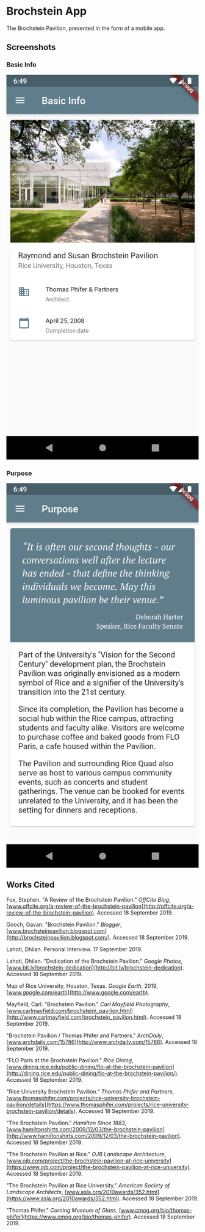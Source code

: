 # Brochstein App

The Brochstein Pavilion, presented in the form of a mobile app.

## Screenshots

### Basic Info

![](/screenshots/basic_info.png)

### Purpose

![](/screenshots/purpose.png)

## Works Cited

Fox, Stephen. &quot;A Review of the Brochstein Pavilion.&quot; _OffCite Blog_, [www.offcite.org/a-review-of-the-brochstein-pavilion](http://offcite.org/a-review-of-the-brochstein-pavilion). Accessed 18 September 2019.

Gooch, Gavan. &quot;Brochstein Pavilion.&quot; _Blogger_, [www.brochsteinpavilion.blogspot.com](http://brochsteinpavilion.blogspot.com/). Accessed 18 September 2019.

Lahoti, Dhilan. Personal Interview. 17 September 2019.

Lahoti, Dhilan. &quot;Dedication of the Brochstein Pavilion.&quot; _Google Photos_, [www.bit.ly/brochstein-dedication](http://bit.ly/brochstein-dedication). Accessed 18 September 2019.

Map of Rice University, Houston, Texas. _Google Earth_, 2019, [www.google.com/earth](http://www.google.com/earth).

Mayfield, Carl. &quot;Brochstein Pavilion.&quot; _Carl Mayfield Photography_, [www.carlmayfield.com/brochstein\_pavilion.html](http://www.carlmayfield.com/brochstein_pavilion.html). Accessed 18 September 2019.

&quot;Brochstein Pavilion / Thomas Phifer and Partners.&quot; _ArchDaily_, [www.archdaily.com/15786](http://www.archdaily.com/15786). Accessed 18 September 2019.

&quot;FLO Paris at the Brochstein Pavilion.&quot; _Rice Dining_, [www.dining.rice.edu/public-dining/flo-at-the-brochstein-pavilion](http://dining.rice.edu/public-dining/flo-at-the-brochstein-pavilion/). Accessed 18 September 2019.

&quot;Rice University Brochstein Pavilion.&quot; _Thomas Phifer and Partners_, [www.thomasphifer.com/projects/rice-university-brochstein-pavilion/details](https://www.thomasphifer.com/projects/rice-university-brochstein-pavilion/details). Accessed 18 September 2019.

&quot;The Brochstein Pavilion.&quot; _Hamilton Since 1883_, [www.hamiltonshirts.com/2009/12/03/the-brochstein-pavilion](http://www.hamiltonshirts.com/2009/12/03/the-brochstein-pavilion). Accessed 18 September 2019.

&quot;The Brochstein Pavilion at Rice.&quot; _OJB Landscape Architecture_, [www.ojb.com/project/the-brochstein-pavilion-at-rice-university](https://www.ojb.com/project/the-brochstein-pavilion-at-rice-university). Accessed 18 September 2019.

&quot;The Brochstein Pavilion at Rice University.&quot; _American Society of Landscape Architects_, [www.asla.org/2010awards/352.html](https://www.asla.org/2010awards/352.html). Accessed 18 September 2019.

&quot;Thomas Phifer.&quot; _Corning Museum of Glass_, [www.cmog.org/bio/thomas-phifer](https://www.cmog.org/bio/thomas-phifer). Accessed 18 September 2019.
